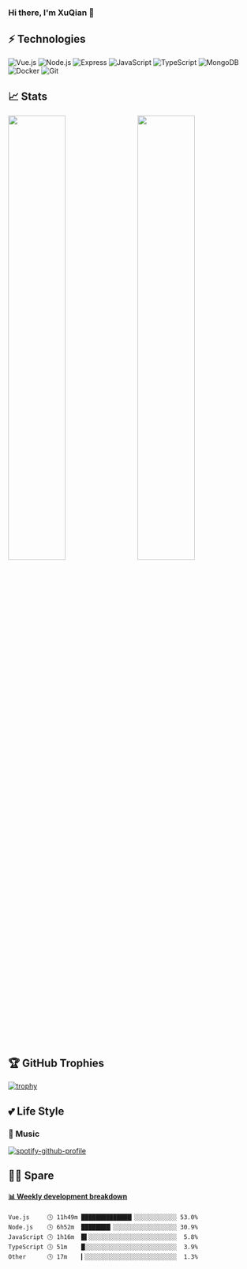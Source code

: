 ### Hi there, I'm XuQian 👋

## ⚡ Technologies


![Vue.js](https://img.shields.io/badge/-Vue.js-gray?style=flat-square&logo=vue.js)
![Node.js](https://img.shields.io/badge/-Node.js-gray?style=flat-square&logo=Node.js)
![Express](https://img.shields.io/badge/-Express-gray?style=flat-square&logo=Express)
![JavaScript](https://img.shields.io/badge/-JavaScript-gray?style=flat-square&logo=javascript)
![TypeScript](https://img.shields.io/badge/-TypeScript-gray?style=flat-square&logo=TypeScript)
![MongoDB](https://img.shields.io/badge/-MongoDB-gray?style=flat-square&logo=MongoDB)
![Docker](https://img.shields.io/badge/-Docker-gray?style=flat-square&logo=docker)
![Git](https://img.shields.io/badge/-Git-gray?style=flat-square&logo=git)

## 📈 Stats
<img  src="https://github-readme-stats.vercel.app/api?username=xuqssq&show_icons=true&hide_border=true&theme=dark" width="48%" align="right" >
<img  src="https://github-readme-streak-stats.herokuapp.com/?user=xuqssq&theme=dark" width="48%" >

## 🏆 GitHub Trophies
[![trophy](https://github-profile-trophy.vercel.app/?username=xuqssq&theme=alduin)](https://github.com/ryo-ma/github-profile-trophy)

## 💕 Life Style
### 🎵 Music

[![spotify-github-profile](https://spotify-github-profile.vercel.app/api/view?uid=31ekm67rnwg7jvw2mwgkn537aqqq&cover_image=true&theme=default&show_offline=false&background_color=121212&interchange=false)](https://github.com/kittinan/spotify-github-profile)

## 👨‍💻‍ Spare 
<!-- waka-box start -->
#### <a href="https://gist.github.com/d235c8ecfc2fb0fbd4b2513f3cf2647f" target="_blank">📊 Weekly development breakdown</a>
```text
Vue.js     🕓 11h49m ██████████████▎░░░░░░░░░░░░ 53.0%
Node.js    🕓 6h52m  ████████▎░░░░░░░░░░░░░░░░░░ 30.9%
JavaScript 🕓 1h16m  █▌░░░░░░░░░░░░░░░░░░░░░░░░░  5.8%
TypeScript 🕓 51m    █░░░░░░░░░░░░░░░░░░░░░░░░░░  3.9%
Other      🕓 17m    ▎░░░░░░░░░░░░░░░░░░░░░░░░░░  1.3%
```
